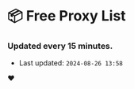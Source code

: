 # :package: Free Proxy List
### Updated every 15 minutes.

- Last updated: `2024-08-26 13:58`

:heart:
